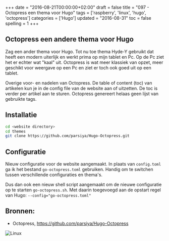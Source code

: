 +++
date = "2016-08-21T00:00:00+02:00"
draft = false
title = "097 - Octopress een thema voor Hugo"
tags = ['raspberry', 'linux', 'hugo', 'octopress']
categories = ['Hugo']
updated = "2016-08-31"
toc = false
spelling = 1
+++

## Octopress een andere thema voor Hugo

Zag een ander thema voor Hugo. Tot nu toe thema Hyde-Y gebruikt dat heeft een
modern uiterlijk en werkt prima op mijn tablet en Pc. Op de Pc ziet het er echter
wat "kaal" uit.
Octopress is wat meer klassiek van opzet, meer geschikt voor weergave op een Pc
en ziet er toch ook goed uit op een tablet. 

Overige voor- en nadelen van Octopress. 
De table of content (toc) van artikelen kun je in de config file van de website
aan of uitzetten. De toc is verder per artikel aan te sturen. 
Octopress genereert helaas geen lijst van gebruikte tags.


## Installatie

```bash
cd <website directory>
cd themes
git clone https://github.com/parsiya/Hugo-Octopress.git
```

## Configuratie
Nieuw configuratie voor de website aangemaakt. In plaats van `config.toml` ga ik
het bestand `go-octopress.toml` gebruiken. Handig om te switchen tussen
verschillende configuraties en thema's. 

Dus dan ook een nieuw shell script aangemaakt om de nieuwe configuratie op te
starten `go-octopress.sh`. Met daarin toegevoegd aan de opstart regel van Hugo: 
`--config="go-octopress.toml"`


## Bronnen:

* Octopress, https://github.com/parsiya/Hugo-Octopress


![Linux](/img/logo_linux.jpg)


